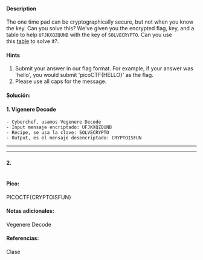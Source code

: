 
#### Description
The one time pad can be cryptographically secure, but not when you know the key. Can you solve this? We've given you the encrypted flag, key, and a table to help `UFJKXQZQUNB` with the key of `SOLVECRYPTO`. Can you use this [table](https://jupiter.challenges.picoctf.org/static/1fd21547c154c678d2dab145c29f1d79/table.txt) to solve it?.

#### Hints 
1. Submit your answer in our flag format. For example, if your answer was 'hello', you would submit 'picoCTF{HELLO}' as the flag.
2. Please use all caps for the message.


#### Solución: 

#### 1. Vigenere Decode

````
- Cyberchef, usamos Vegenere Decode
- Input mensaje encriptado: UFJKXQZQUNB
- Recipe, se usa la clave: SOLVECRYPTO
- Output, es el mensaje desencriptado: CRYPTOISFUN
`````



--- 
---
#### 2.

````

`````


#### Pico:
PICOCTF{CRYPTOISFUN}

#### Notas adicionales:
Vegenere Decode

#### Referencias:
Clase


